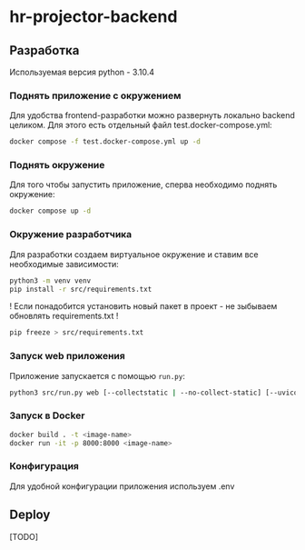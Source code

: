 # hr-projector-backend

## Разработка

Используемая версия python - 3.10.4

### Поднять приложение с окружением
Для удобства frontend-разработки можно развернуть локально backend целиком. Для этого есть отдельный файл test.docker-compose.yml:
```bash
docker compose -f test.docker-compose.yml up -d
```

### Поднять окружение
Для того чтобы запустить приложение, сперва необходимо поднять окружение:
```bash
docker compose up -d
```

### Окружение разработчика
Для разработки создаем виртуальное окружение и ставим все необходимые зависимости:
```bash
python3 -m venv venv
pip install -r src/requirements.txt
```
! Если понадобится установить новый пакет в проект - не зыбываем обновлять requirements.txt !
```bash
pip freeze > src/requirements.txt
```

### Запуск web приложения
Приложение запускается с помощью ```run.py```:
```bash
python3 src/run.py web [--collectstatic | --no-collect-static] [--uvicorn-debug | --no-uvicorn-debug] [--migrate | --no-migrate]
```

### Запуск в Docker
```bash
docker build . -t <image-name>
docker run -it -p 8000:8000 <image-name>
```

### Конфигурация
Для удобной конфигурации приложения используем .env

## Deploy 
[TODO]
